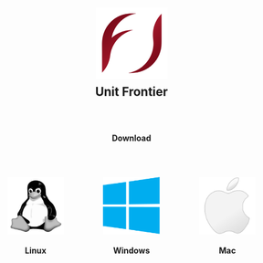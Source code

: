 <div id="download-grid">
    <div class="frontier-logo">
        <img src="assets/img/frontier-logo.png" width="125" />
    </div>
    <h4 class="download"> Download </h4>
    <h2 id="fontier_title" class="title">Unit Frontier</h2>
    <a class="linux link link-grid link-disabled" disabled><img class="link-logo" alt="for linux" src="/assets/img/linux.svg"/> <h4 class="link-name">Linux</h4></a>
    <a class="win link link-grid" onclick="download_windows()"><img class="link-logo" alt="for windows" src="/assets/img/win.svg"/> <h4 class="link-name">Windows</h4> </a>
    <a class="mac link link-grid link-disabled" disabled><img class="link-logo" alt="for mac" src="/assets/img/mac.svg"/>
    <h4 class="link-name">Mac</h4> </a>
</div>

<script>
async function setDownloadUrls() {
    const url = "https://api.github.com/repos/cryon-io/Unit-Frontier/releases/latest";
    const latest = await axios.get(url);
    if (latest && latest.data) {
        const data = latest.data;
        document.getElementById("fontier_title").innerText += ` v${data.tag_name}`
        //console.log(data.assets);
        for (const asset of data.assets) {
            if (asset && asset.name.match(/Unit\.Frontier.*/)) {
                window.frontier_windows_url = asset.browser_download_url;

                break;
            }
        }
    }
}
setDownloadUrls();

window.download_windows = async function() {
    window.open(window.frontier_windows_url, '_blank')
}
</script>

<style>
#download-grid {
    display: grid;
    grid-template-columns: 1fr 1fr 1fr;
    grid-row-gap: 10px;
    grid-template-rows: auto;
    grid-template-areas: "logo logo logo" "none1 title none2" "none1 download none2" "linux win mac"
}
@media only screen and (max-width: 767px) {
  #download-grid {
    grid-template-columns: 1fr;
    grid-template-areas: "logo" "title" "download" "win" "linux" "mac"
}
}


.title {
    grid-area: title;
    text-align: center;
    margin-top: 0px !important;
    margin-bottom: 0px !important;
}

.download {
    grid-area: download;
    text-align: center;
    margin-top: 50px !important;
    color: var(--theme-color);
    margin-bottom: 50px !important;
}

.link-logo {
    width: 100px;
    height: 100px;
    display: flex;
    justify-self: center;
}
.link-name {
    display: flex;
    justify-self: center;
}

.link {
    text-decoration: none;
}

.link:hover{ 
    text-decoration: underline;
    cursor: pointer;
}

.link-disabled {
    filter: grayscale(100%);
    text-decoration: none !important;
    cursor: not-allowed !important;
}

.link-grid {
    display: grid;
    grid-template-columns: 1fr;
    grid-template-rows: auto auto;
}

.win {
    grid-area: win;
}


.linux {
    grid-area: linux;
}
.mac {
    grid-area: mac;
}

.frontier-logo {
    grid-area: logo;
    display: flex; 
    align-items: center; 
    justify-content:center
}
</style>